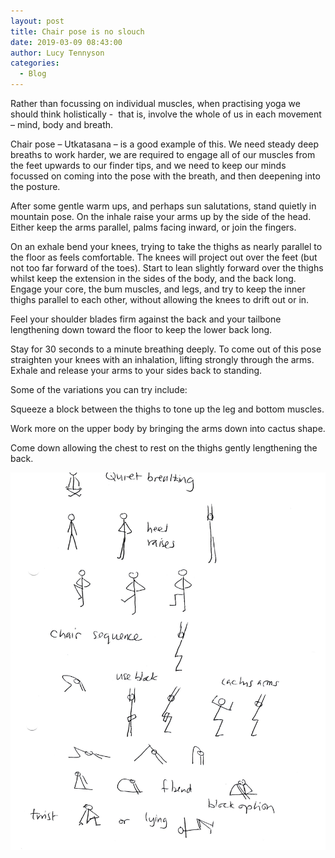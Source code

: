 ```yaml
---
layout: post
title: Chair pose is no slouch
date: 2019-03-09 08:43:00
author: Lucy Tennyson
categories:
  - Blog
---
```


Rather than focussing on individual muscles, when practising yoga we should think holistically -&nbsp; that is, involve the whole of us in each movement – mind, body and breath.

Chair pose – Utkatasana – is a good example of this. We need steady deep breaths to work harder, we are required to engage all of our muscles from the feet upwards to our finder tips, and we need to keep our minds focussed on coming into the pose with the breath, and then deepening into the posture.

After some gentle warm ups, and perhaps sun salutations, stand quietly in mountain pose. On the inhale raise your arms up by the side of the head. Either keep the arms parallel, palms facing inward, or join the fingers.

On an exhale bend your knees, trying to take the thighs as nearly parallel to the floor as feels comfortable. The knees will project out over the feet (but not too far forward of the toes). Start to lean slightly forward over the thighs whilst keep the extension in the sides of the body, and the back long.&nbsp; Engage your core, the bum muscles, and legs, and try to keep the inner thighs parallel to each other, without allowing the knees to drift out or in.

Feel your shoulder blades firm against the back and your tailbone lengthening down toward the floor to keep the lower back long.

Stay for 30 seconds to a minute breathing deeply. To come out of this pose straighten your knees with an inhalation, lifting strongly through the arms. Exhale and release your arms to your sides back to standing.

Some of the variations you can try include:

Squeeze a block between the thighs to tone up the leg and bottom muscles.

Work more on the upper body by bringing the arms down into cactus shape.

Come down allowing the chest to rest on the thighs gently lengthening the back.

![](/uploads/yogablog7march.jpg)